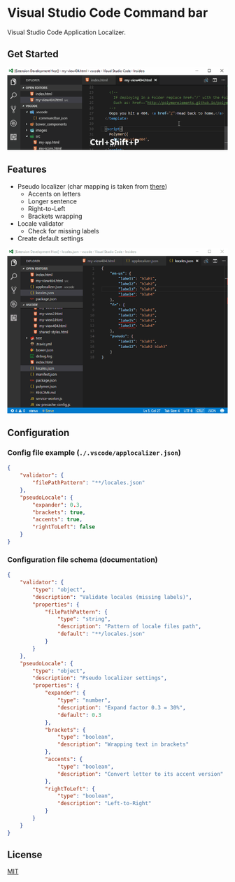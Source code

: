 # Visual Studio Code Command bar

Visual Studio Code Application Localizer.

## Get Started

[![Get Started](getstarted.gif)](getstarted.gif)

## Features

* Pseudo localizer (char mapping is taken from [there](https://code.google.com/archive/p/pseudolocalization-tool/))
    - Accents on letters
    - Longer sentence
    - Right-to-Left
    - Brackets wrapping
* Locale validator
	- Check for missing labels
* Create default settings

[![Demo](demo.gif)](demo.gif)

## Configuration

### Config file example (`./.vscode/applocalizer.json`)
```json
{
	"validator": {
		"filePathPattern": "**/locales.json"
	},
	"pseudoLocale": {
		"expander": 0.3,
		"brackets": true,
		"accents": true,
		"rightToLeft": false
	}
}
```

### Configuration file schema (documentation)
```json
{
	"validator": {
		"type": "object",
		"description": "Validate locales (missing labels)",
		"properties": {
			"filePathPattern": {
				"type": "string",
				"description": "Pattern of locale files path",
				"default": "**/locales.json"
			}
		}
	},
	"pseudoLocale": {
		"type": "object",
		"description": "Pseudo localizer settings",
		"properties": {
			"expander": {
				"type": "number",
				"description": "Expand factor 0.3 = 30%",
				"default": 0.3
			},
			"brackets": {
				"type": "boolean",
				"description": "Wrapping text in brackets"
			},
			"accents": {
				"type": "boolean",
				"description": "Convert letter to its accent version"
			},
			"rightToLeft": {
				"type": "boolean",
				"description": "Left-to-Right"
			}
		}
	}
}
```

## License

[MIT](LICENSE.md)
